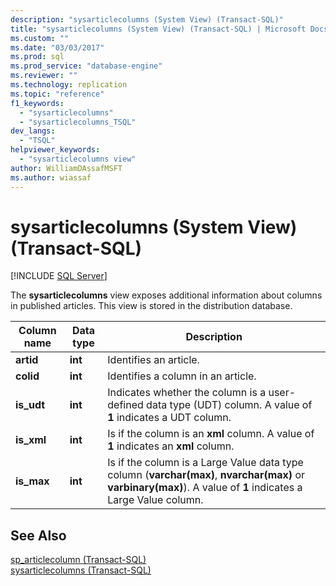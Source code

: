 ```yaml
---
description: "sysarticlecolumns (System View) (Transact-SQL)"
title: "sysarticlecolumns (System View) (Transact-SQL) | Microsoft Docs"
ms.custom: ""
ms.date: "03/03/2017"
ms.prod: sql
ms.prod_service: "database-engine"
ms.reviewer: ""
ms.technology: replication
ms.topic: "reference"
f1_keywords: 
  - "sysarticlecolumns"
  - "sysarticlecolumns_TSQL"
dev_langs: 
  - "TSQL"
helpviewer_keywords: 
  - "sysarticlecolumns view"
author: WilliamDAssafMSFT
ms.author: wiassaf
---
```


# sysarticlecolumns (System View) (Transact-SQL)

[!INCLUDE [SQL Server](../../includes/applies-to-version/sqlserver.md)]

The **sysarticlecolumns** view exposes additional information about columns in published articles. This view is stored in the distribution database.  
  
|Column name|Data type|Description|  
|-----------------|---------------|-----------------|  
|**artid**|**int**|Identifies an article.|  
|**colid**|**int**|Identifies a column in an article.|  
|**is_udt**|**int**|Indicates whether the column is a user-defined data type (UDT) column. A value of **1** indicates a UDT column.|  
|**is_xml**|**int**|Is if the column is an **xml** column. A value of **1** indicates an **xml** column.|  
|**is_max**|**int**|Is if the column is a Large Value data type column (**varchar(max)**, **nvarchar(max)** or **varbinary(max)**). A value of **1** indicates a Large Value column.|  
  
## See Also  
 [sp_articlecolumn &#40;Transact-SQL&#41;](../../relational-databases/system-stored-procedures/sp-articlecolumn-transact-sql.md)   
 [sysarticlecolumns &#40;Transact-SQL&#41;](../../relational-databases/system-tables/sysarticlecolumns-transact-sql.md)  
  
  
